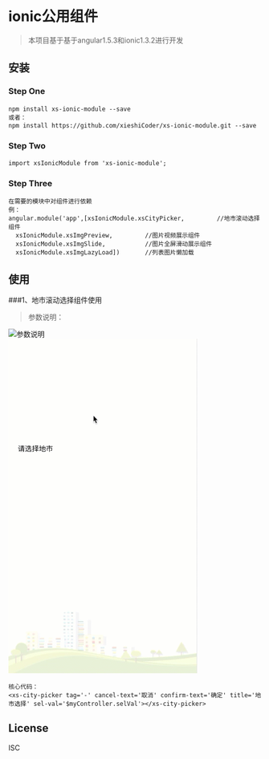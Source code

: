 
# ionic公用组件
>本项目基于基于angular1.5.3和ionic1.3.2进行开发
## 安装
### Step One
```
npm install xs-ionic-module --save
或者：
npm install https://github.com/xieshiCoder/xs-ionic-module.git --save
```
### Step Two
```
import xsIonicModule from 'xs-ionic-module';
```
### Step Three
```
在需要的模块中对组件进行依赖
例：
angular.module('app',[xsIonicModule.xsCityPicker,         //地市滚动选择组件
  xsIonicModule.xsImgPreview,         //图片视频展示组件
  xsIonicModule.xsImgSlide,           //图片全屏滑动展示组件
  xsIonicModule.xsImgLazyLoad])       //列表图片懒加载
```
## 使用

###1、地市滚动选择组件使用
>参数说明：  

 ![参数说明](./Screenshot/citypicker1.png)   
 ![演示](./Screenshot/citypicker1.gif)     
```
核心代码：
<xs-city-picker tag='-' cancel-text='取消' confirm-text='确定' title='地市选择' sel-val='$myController.selVal'></xs-city-picker>

```


## License

ISC
